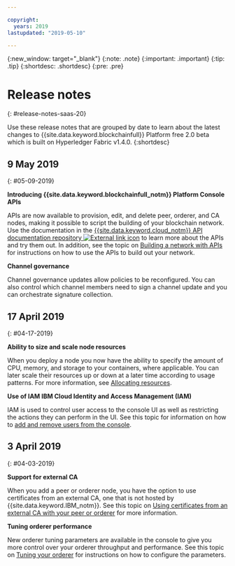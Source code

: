 ```yaml
---

copyright:
  years: 2019
lastupdated: "2019-05-10"

---
```


{:new_window: target="_blank"}
{:note: .note}
{:important: .important}
{:tip: .tip}
{:shortdesc: .shortdesc}
{:pre: .pre}

# Release notes
{: #release-notes-saas-20}

Use these release notes that are grouped by date to learn about the latest changes to {{site.data.keyword.blockchainfull}} Platform free 2.0 beta which is built on Hyperledger Fabric v1.4.0.
{:shortdesc}


## 9 May 2019
{: #05-09-2019}

**Introducing {{site.data.keyword.blockchainfull_notm}} Platform Console APIs**

APIs are now available to provision, edit, and delete peer, orderer, and CA nodes, making it possible to script the building of your blockchain network. Use the documentation in the [{{site.data.keyword.cloud_notm}} API documentation repository ![External link icon](images/external_link.svg "External link icon")](/apidocs/blockchain#introduction "Introduction") to learn more about the APIs and try them out. In addition, see the topic on [Building a network with APIs](/docs/services/blockchain?topic=blockchain-ibp-v2-apis) for instructions on how to use the APIs to build out your network.  

**Channel governance**  

Channel governance updates allow policies to be reconfigured. You can also control which channel members need to sign a channel update and you can orchestrate signature collection.

## 17 April 2019
{: #04-17-2019}

**Ability to size and scale node resources**  

When you deploy a node you now have the ability to specify the amount of CPU, memory, and storage to your containers, where applicable. You can later scale their resources up or down at a later time according to usage patterns. For more information, see [Allocating resources](/docs/services/blockchain?topic=blockchain-ibp-console-govern#ibp-console-govern-allocate-resources).

**Use of IAM  IBM Cloud Identity and Access Management (IAM)**  

IAM is used to control user access to the console UI as well as restricting the actions they can perform in the UI.  See this topic for information on how to [add and remove users from the console](/docs/services/blockchain?topic=blockchain-ibp-console-manage-console#ibp-console-manage-console-add-remove).

## 3 April 2019
{: #04-03-2019}

**Support for external CA**

When you add a peer or orderer node, you have the option to use certificates from an external CA, one that is not hosted by {{site.data.keyword.IBM_notm}}. See this topic on [Using certificates from an external CA with your peer or orderer](/docs/services/blockchain?topic=blockchain-ibp-console-build-network#ibp-console-build-network-third-party-ca) for more information.

**Tuning orderer performance**

New orderer tuning parameters are available in the console to give you more control over your orderer throughput and performance. See this topic on [Tuning your orderer](/docs/services/blockchain?topic=blockchain-ibp-console-govern#ibp-console-govern-orderer-tuning) for instructions on how to configure the parameters.
